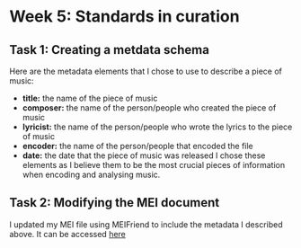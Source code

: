 # Week 5: Standards in curation

## Task 1: Creating a metdata schema
Here are the metadata elements that I chose to use to describe a piece of music:
- <b>title:</b> the name of the piece of music
- <b>composer:</b> the name of the person/people who created the piece of music
- <b>lyricist:</b> the name of the person/people who wrote the lyrics to the piece of music
- <b>encoder:</b> the name of the person/people that encoded the file
- <b>date:</b> the date that the piece of music was released
I chose these elements as I believe them to be the most crucial pieces of information when encoding and analysing music.

## Task 2: Modifying the MEI document
I updated my MEI file using MEIFriend to include the metadata I described above. It can be accessed [here](WEEK9FINAL.mei)
